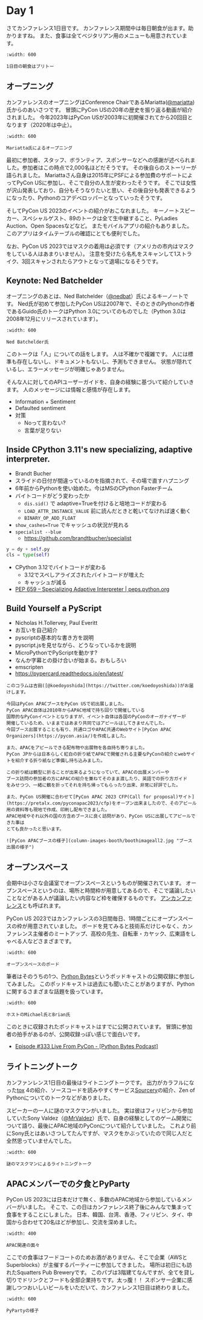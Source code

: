 # Day 1

さてカンファレンス1日目です。
カンファレンス期間中は毎日朝食が出ます。助かりますね。
また、食事は全てベジタリアン用のメニューも用意されています。

```{figure} images/breakfast.jpg
:width: 600

1日目の朝食はブリトー
```

## オープニング

カンファレンスのオープニングはConference ChairであるMariatta([@mariatta](https://twitter.com/mariatta))氏からのあいさつです。
冒頭にPyCon USの20年の歴史を振り返る動画が紹介されました。
今年2023年はPyCon USが2003年に初開催されてから20回目となります（2020年は中止）。

```{figure} images/opening.jpg
:width: 600

Mariatta氏によるオープニング
```

最初に参加者、スタッフ、ボランティア、スポンサーなどへの感謝が述べられました。参加者はこの時点で2,000名ほどだそうです。
その後自らのストーリーが語られました。
Mariattaさん自身は2015年にPSFによる参加費のサポートによってPyCon USに参加し、そこで自分の人生が変わったそうです。
そこでは女性が沢山発表しており、自分もそうなりたいと思い、その後自分も発表できるようになったり、Pythonのコアデベロッパーとなっていったそうです。

そしてPyCon US 2023のイベントの紹介がおこなれました。
キーノートスピーカー、スペシャルゲスト、89のトークは全て生中継すること、PyLadies Auction、Open Spacesなどなど。
またモバイルアプリの紹介もありました。このアプリはタイムテーブルの確認にとても便利でした。

なお、PyCon US 2023ではマスクの着用は必須です（アメリカの市内はマスクをしている人はあまりいません）。
注意を受けたら名札をスキャンして1ストライク、3回スキャンされたらアウトとなって退場になるそうです。

## Keynote: Ned Batchelder

オープニングのあとは、Ned Batchelder（[@nedbat](https://twitter.com/nedbat)）氏によるキーノートです。
Ned氏が初めて参加したPyCon USは2007年で、そのときのPythonの作者であるGuido氏のトークはPython 3.0についてのものでした（Python 3.0は2008年12月にリリースされています）。

```{figure} images/ned.jpg
:width: 600

Ned Batchelder氏
```

このトークは「人」についての話をします。
人は不確かで複雑です。
人には標準も存在しないし、ドキュメントもないし、予測もできません。
状態が隠れているし、エラーメッセージが明確じゃありません。

そんな人に対してのAPIユーザーガイドを、自身の経験に基づいて紹介していきます。
人のメッセージには情報と感情が存在します。

* Information + Sentiment
* Defaulted sentiment
* 対策
  * Noって言わない?
  * 言葉が足りない
  
  
## Inside CPython 3.11's new specializing, adaptive interpreter.

* Brandt Bucher
* スライドの日付が間違っているのを指摘されて、その場で直すハプニング
* 6年前からPythonを使い始めた。今はMSのCPython Fasterチーム
* バイトコードがどう変わったか
  * `dis.sid()` で adaptive=Trueを付けると培地コードが変わる
  * `LOAD_ATTR_INSTANCE_VALUE` 前に読んだときと乾いてなければ速く動く
  * `BINARY_OP_ADD_FLOAT`
* `show_cashes=True` でキャッシュの状況が見れる
* `specialist --blue`
  * https://github.com/brandtbucher/specialist

```python
y = dy + self.py
cls = type(self)
```

* CPython 3.12でバイトコードが変わる
  * 3.12でスペしアライズされたバイトコードが増えた
  * キャッシュが減る
* [PEP 659 – Specializing Adaptive Interpreter | peps.python.org](https://peps.python.org/pep-0659/)

## Build Yourself a PyScript

* Nicholas H.Tollervey, Paul Everitt
* お互いを自己紹介
* pyscriptの基本的な書き方を説明
* pyscript.jsを見せながら、どうなっているかを説明
* MicroPythonでPyScriptを動かす?
* なんか字幕との掛け合いが始まる。おもしろい
* emscripten
 * https://pypercard.readthedocs.io/en/latest/

```{admonition} PyCon APACブース
このコラムは吉田([@koedoyoshida](https://twitter.com/koedoyoshida))がお届けします。

今回はPyCon APACブースをPyCon USで初出展しました。
PyCon APAC自体は2010年からAPAC地域で持ち回りで開催している
国際的なPyConイベントとなりますが、イベント自体は各国のPyConのオーガナイザーが
開催しているため、いままではあまり共同ではアピールはしてきませんでした。
今回ブース出展することも有り、共通ロゴやAPAC共通のWebサイト[PyCon APAC Organizers](https://pycon.asia/)を作成しました。

また、APACをアピールできる配布物や出展物を各自持ち寄りました。
PyCon JPからは日本らしく紅白の折り紙でAPACで開催される主要なPyConの紹介とwebサイトを紹介する折り紙など準備し持ち込みました。

この折り紙は鶴型に折ることが出来るようになっていて、APACの出展メンバーや
ブース訪問の参加者の方にAPACの紹介を兼ねてそのまま渡したり、英語での折り方ガイド
をみせつつ、一緒に鶴を折ってそれを持ち帰ってもらったり出来、非常に好評でした。

また、PyCon US開催に合わせて[PyCon APAC 2023 CFP(Call for proposal)サイト](https://pretalx.com/pyconapac2023/cfp)をオープン出来ましたので、そのアピール用の資料等も現地で作成、印刷し配布できました。
APAC地域やそれ以外の国の方含めブースに良く訪問があり、PyCon USに出展してアピールできた事は
とても良かったと思います。

![PyCon APACブースの様子](column-images-booth/boothimageall2.jpg "ブース出展の様子")

```

## オープンスペース

会期中は小さな会議室でオープンスペースというものが開催されています。
オープンスペースというのは、場所と時間枠が用意してあるので、そこで議論したいことなどがある人が議論したい内容など枠を確保するものです。
[アンカンファレンス](https://ja.wikipedia.org/wiki/%E3%82%A2%E3%83%B3%E3%82%AB%E3%83%B3%E3%83%95%E3%82%A1%E3%83%AC%E3%83%B3%E3%82%B9)とも呼ばれます。

PyCon US 2023ではカンファレンスの3日間毎日、1時間ごとにオープンスペースの枠が用意されていました。
ボードを見てみると技術系だけじゃなく、カンファレンス主催者のミートアップ、高校の先生、自転車・カヤック、広東語をしゃべる人などさまざまです。

```{figure} images/openspaces.jpg
:width: 600

オープンスペースのボード
```

筆者はそのうちの1つ、[Python Bytes](https://pythonbytes.fm/)というポッドキャストの公開収録に参加してみました。
このポッドキャストは過去にも聞いたことがありますが、Pythonに関するさまざまな話題を扱っています。

```{figure} images/pythonbytes.jpg
:width: 600

ホストのMichael氏とBrian氏
```

このときに収録されたポッドキャストはすでに公開されています。
冒頭に参加者の拍手があるのが、公開収録っぽい感じで面白いです。

* [Episode #333 Live From PyCon - \[Python Bytes Podcast\]](https://pythonbytes.fm/episodes/show/333/live-from-pycon)

## ライトニングトーク

カンファンレンス1日目の最後はライトニングトークです。
出力がカラフルになった[tox](https://tox.wiki/en/latest/) 4の紹介、ソースコードを読みやすくサービス[Sourcery](https://sourcery.ai/)の紹介、Zen of Pythonについてのトークなどがありました。

スピーカーの一人に謎のマスクマンがいました。
実は彼はフィリピンから参加していたSony Valdez（[@MrValdez](https://twitter.com/MrValdez)）氏で、自身の経験としてのゲーム開発について語り、最後にAPAC地域のPyConについて紹介していました。
これより前にSony氏とはあいさつしてたんですが、マスクをかぶっていたので同じ人だと全然思っていませんでした。


```{figure} images/lt1.jpg
:width: 600

謎のマスクマンによるライトニングトーク
```

## APACメンバーでの夕食とPyParty

PyCon US 2023には日本だけで無く、多数のAPAC地域から参加しているメンバーがいました。
そこで、この日はカンファレンス終了後にみんなで集まって食事をすることにしました。
日本、韓国、台湾、香港、フィリピン、タイ、中国から合わせて20名ほどが参加し、交流を深めました。

```{figure} images/apac-members.jpg
:width: 400

APAC関連の面々
```

ここでの食事はフードコートのためお酒がありません、そこで企業（AWSとSuperblocks）が主催するパーティーに参加してきました。
場所は初日にも訪れたSquatters Pub Breweryです。
このパブは3階建てなんですが、全てを貸し切りでドリンクとフードも全部企業持ちです。太っ腹！！
スポンサー企業に感謝しつつおいしいビールをいただいて、カンファレンス1日目は終わりました。

```{figure} images/pyparty.jpg
:width: 600

PyPartyの様子
```
